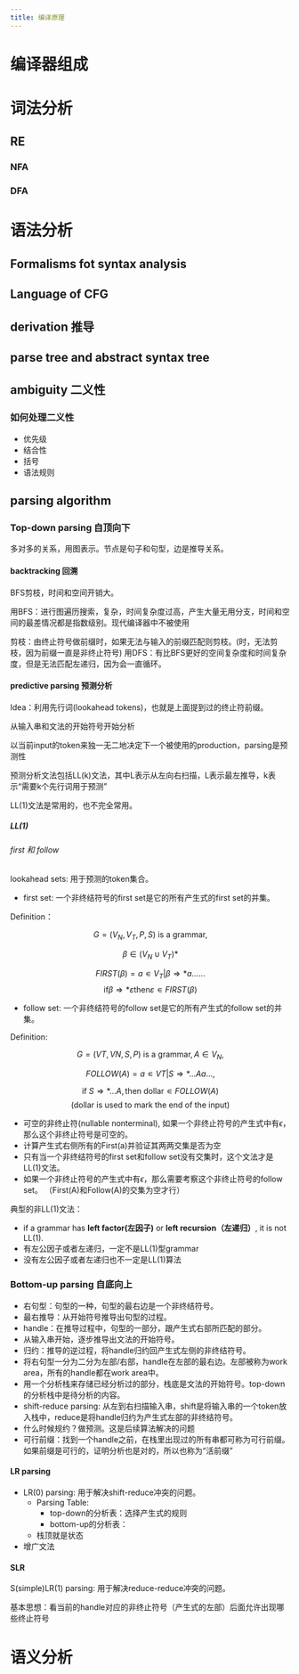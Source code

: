 ```yaml
---
title: 编译原理
---
```

# 编译器组成
# 词法分析

## RE

### NFA

### DFA

# 语法分析
## Formalisms fot syntax analysis
## Language of CFG

## derivation 推导

## parse tree and abstract syntax tree

## ambiguity 二义性
### 如何处理二义性
- 优先级
- 结合性
- 括号
- 语法规则
## parsing algorithm
### Top-down parsing 自顶向下
多对多的关系，用图表示。节点是句子和句型，边是推导关系。

#### backtracking 回溯
BFS剪枝，时间和空间开销大。

用BFS：进行图遍历搜索，复杂，时间复杂度过高，产生大量无用分支，时间和空间的最差情况都是指数级别。现代编译器中不被使用

剪枝：由终止符号做前缀时，如果无法与输入的前缀匹配则剪枝。(时，无法剪枝，因为前缀一直是非终止符号)
用DFS：有比BFS更好的空间复杂度和时间复杂度，但是无法匹配左递归，因为会一直循环。
#### predictive parsing 预测分析
Idea：利用先行词(lookahead tokens)，也就是上面提到过的终止符前缀。

从输入串和文法的开始符号开始分析

以当前input的token来独⼀⽆⼆地决定下⼀个被使⽤的production，parsing是预测性

预测分析文法包括LL(k)文法，其中L表示从左向右扫描，L表示最左推导，k表示“需要k个先行词用于预测”

LL(1)文法是常用的，也不完全常用。


##### LL(1)
###### first 和 follow
lookahead sets: 用于预测的token集合。
- first set: 一个非终结符号的first set是它的所有产生式的first set的并集。
  
Definition：

$$G=(V_N, V_T, P, S) \text{ is a grammar,} $$ 

$$ β∈(V_N∪V_T)* $$

$$FIRST(β) = { a ∊ V_T | β ⇒* a......}$$
$$\text{if} β⇒* ε \text{then} ε ∊ FIRST(β)$$

- follow set: 一个非终结符号的follow set是它的所有产生式的follow set的并集。

Definition:

$$G=(VT, VN, S,P) \text{ is a grammar},A∈V_N ,$$

$$FOLLOW(A)={a ∊ VT | S⇒*…Aa…},$$

$$\text{if } S⇒* …A, \text{then dollar}  ∊ FOLLOW(A)$$
$$(\text{dollar is used to mark the end of the input)}$$


- 可空的非终止符(nullable nonterminal), 如果一个非终止符号的产生式中有$\epsilon$，那么这个非终止符号是可空的。
- 计算产生式右侧所有的First(a)并验证其两两交集是否为空
- 只有当一个非终结符号的first set和follow set没有交集时，这个文法才是LL(1)文法。
- 如果一个非终止符号的产生式中有$\epsilon$，那么需要考察这个非终止符号的follow set。
（First(A)和Follow(A)的交集为空才行）


典型的非LL(1)文法：
- if a grammar has **left factor(左因子)** or **left recursion（左递归）**, it is not LL(1).
- 有左公因⼦或者左递归，⼀定不是LL(1)型grammar
- 没有左公因⼦或者左递归也不⼀定是LL(1)算法
### Bottom-up parsing 自底向上
- 右句型：句型的一种，句型的最右边是一个非终结符号。
- 最右推导：从开始符号推导出句型的过程。
- handle：在推导过程中，句型的一部分，跟产生式右部所匹配的部分。
- 从输入串开始，逐步推导出文法的开始符号。  
- 归约：推导的逆过程，将handle归约回产生式左侧的非终结符号。
- 将右句型一分为二分为左部/右部，handle在左部的最右边。左部被称为work area，所有的handle都在work area中。
- 用一个分析栈来存储已经分析过的部分，栈底是文法的开始符号。top-down的分析栈中是待分析的内容。
- shift-reduce parsing: 从左到右扫描输入串，shift是将输入串的一个token放入栈中，reduce是将handle归约为产生式左部的非终结符号。
- 什么时候规约？做预测。这是后续算法解决的问题
- 可行前缀：找到一个handle之前，在栈里出现过的所有串都可称为可行前缀。如果前缀是可行的，证明分析也是对的，所以也称为“活前缀”
#### LR parsing
- LR(0) parsing: 用于解决shift-reduce冲突的问题。
  - Parsing Table: 
    - top-down的分析表：选择产生式的规则
    - bottom-up的分析表：
  - 栈顶就是状态
- 增广文法
#### SLR
S(simple)LR(1) parsing: 用于解决reduce-reduce冲突的问题。

基本思想：看当前的handle对应的非终止符号（产生式的左部）后面允许出现哪些终止符号
# 语义分析

